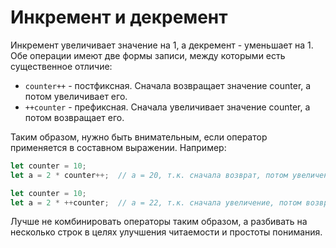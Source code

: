 # Инкремент и декремент

Инкремент увеличивает значение на 1, а декремент - уменьшает на 1. Обе операции имеют две формы записи, между которыми есть существенное отличие:

* `counter++` - постфиксная. Сначала возвращает значение counter, а потом увеличивает его.
* `++counter` - префиксная. Сначала увеличивает значение counter, а потом возвращает его.

Таким образом, нужно быть внимательным, если оператор применяется в составном выражении. Например:

```javascript
let counter = 10;
let a = 2 * counter++;  // a = 20, т.к. сначала возврат, потом увеличение.
```

```javascript
let counter = 10;
let a = 2 * ++counter;  // a = 22, т.к. сначала увеличение, потом возврат.
```

Лучше не комбинировать операторы таким образом, а разбивать на несколько строк в целях улучшения читаемости и простоты понимания.

